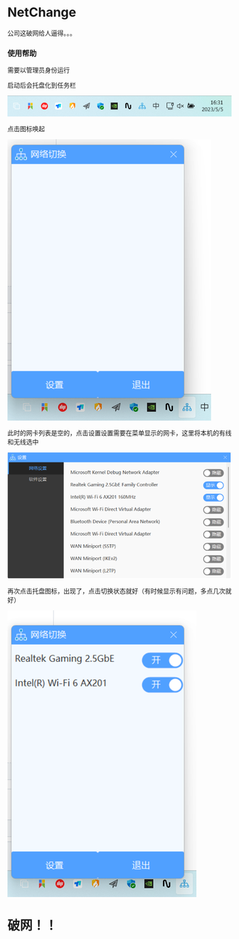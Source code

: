 # NetChange

公司这破网给人逼得。。。

### 使用帮助

需要以管理员身份运行

启动后会托盘化到任务栏

![1](https://github.com/wk0ng/NetChange/blob/main/image/help-01.png)

点击图标唤起

![2](https://github.com/wk0ng/NetChange/blob/main/image/help-02.png)

此时的网卡列表是空的，点击设置设置需要在菜单显示的网卡，这里将本机的有线和无线选中

![3](https://github.com/wk0ng/NetChange/blob/main/image/help-03.png)

再次点击托盘图标，出现了，点击切换状态就好（有时候显示有问题，多点几次就好）

![4](https://github.com/wk0ng/NetChange/blob/main/image/help-04.png)

# 破网！！
